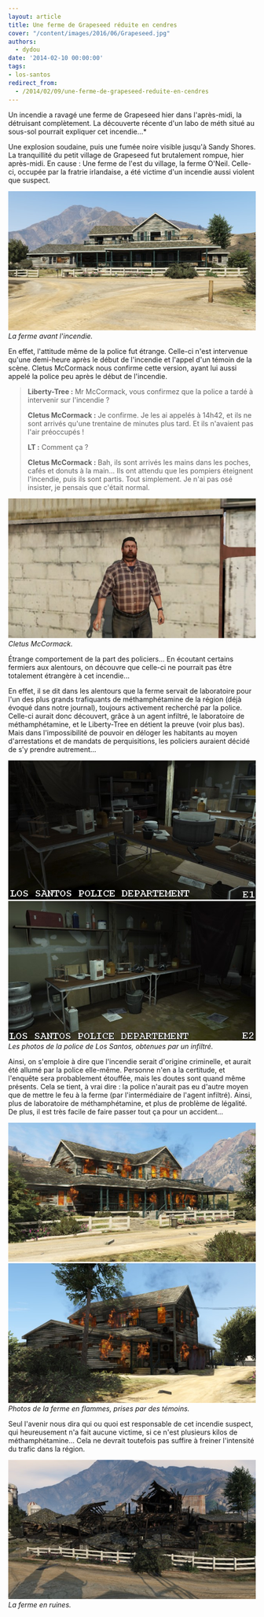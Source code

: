 ```yaml
---
layout: article
title: Une ferme de Grapeseed réduite en cendres
cover: "/content/images/2016/06/Grapeseed.jpg"
authors:
  - dydou
date: '2014-02-10 00:00:00'
tags:
- los-santos
redirect_from:
  - /2014/02/09/une-ferme-de-grapeseed-reduite-en-cendres
---
```


Un incendie a ravagé une ferme de Grapeseed hier dans l'après-midi, la détruisant complètement. La découverte récente d'un labo de méth situé au sous-sol pourrait expliquer cet incendie...\*

Une explosion soudaine, puis une fumée noire visible jusqu'à Sandy Shores. La tranquillité du petit village de Grapeseed fut brutalement rompue, hier après-midi. En cause : Une ferme de l'est du village, la ferme O'Neil. Celle-ci, occupée par la fratrie irlandaise, a été victime d'un incendie aussi violent que suspect.

![La ferme avant l'incendie.](/content/images/2016/06/Grapeseed2.jpg)
_La ferme avant l'incendie._

En effet, l'attitude même de la police fut étrange. Celle-ci n'est intervenue qu'une demi-heure après le début de l'incendie et l'appel d'un témoin de la scène. Cletus McCormack nous confirme cette version, ayant lui aussi appelé la police peu après le début de l'incendie.

> **Liberty-Tree :** Mr McCormack, vous confirmez que la police a tardé à intervenir sur l'incendie ?
> 
> **Cletus McCormack :** Je confirme. Je les ai appelés à 14h42, et ils ne sont arrivés qu'une trentaine de minutes plus tard. Et ils n'avaient pas l'air préoccupés !
> 
> **LT :** Comment ça ?
> 
> **Cletus McCormack :** Bah, ils sont arrivés les mains dans les poches, cafés et donuts à la main... Ils ont attendu que les pompiers éteignent l'incendie, puis ils sont partis. Tout simplement. Je n'ai pas osé insister, je pensais que c'était normal.

![Cletus McCormack.](/content/images/2016/06/Grapeseed5.jpg)
_Cletus McCormack._

Étrange comportement de la part des policiers... En écoutant certains fermiers aux alentours, on découvre que celle-ci ne pourrait pas être totalement étrangère à cet incendie...

En effet, il se dit dans les alentours que la ferme servait de laboratoire pour l'un des plus grands trafiquants de méthamphétamine de la région (déjà évoqué dans notre journal), toujours activement recherché par la police. Celle-ci aurait donc découvert, grâce à un agent infiltré, le laboratoire de méthamphétamine, et le Liberty-Tree en détient la preuve (voir plus bas). Mais dans l'impossibilité de pouvoir en déloger les habitants au moyen d'arrestations et de mandats de perquisitions, les policiers auraient décidé de s'y prendre autrement...

![](/content/images/2016/06/Grapeseed3.jpg)
![Les photos de la police de Los Santos, obtenues par un infiltré.](/content/images/2016/06/Grapeseed4.jpg)
_Les photos de la police de Los Santos, obtenues par un infiltré._

Ainsi, on s'emploie à dire que l'incendie serait d'origine criminelle, et aurait été allumé par la police elle-même. Personne n'en a la certitude, et l'enquête sera probablement étouffée, mais les doutes sont quand même présents. Cela se tient, à vrai dire : la police n'aurait pas eu d'autre moyen que de mettre le feu à la ferme (par l'intermédiaire de l'agent infiltré). Ainsi, plus de laboratoire de méthamphétamine, et plus de problème de légalité. De plus, il est très facile de faire passer tout ça pour un accident...

![](/content/images/2016/06/Grapeseed6.jpg)
![Photos de la ferme en flammes, prises par des témoins.](/content/images/2016/06/Grapeseed7.jpg)
_Photos de la ferme en flammes, prises par des témoins._

Seul l'avenir nous dira qui ou quoi est responsable de cet incendie suspect, qui heureusement n'a fait aucune victime, si ce n'est plusieurs kilos de méthamphétamine... Cela ne devrait toutefois pas suffire à freiner l'intensité du trafic dans la région.

![La ferme en ruines.](/content/images/2016/06/Grapeseed_0.jpg)
_La ferme en ruines._